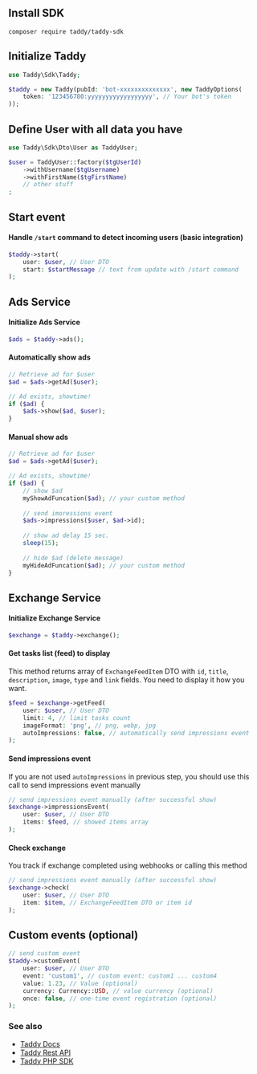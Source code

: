 ## Install SDK
```shell
composer require taddy/taddy-sdk
```

## Initialize Taddy
```php
use Taddy\Sdk\Taddy;

$taddy = new Taddy(pubId: 'bot-xxxxxxxxxxxxxx', new TaddyOptions(
    token: '123456780:yyyyyyyyyyyyyyyyyy', // Your bot's token
));
```

## Define User with all data you have
```php
use Taddy\Sdk\Dto\User as TaddyUser;

$user = TaddyUser::factory($tgUserId)
    ->withUsername($tgUsername)
    ->withFirstName($tgFirstName)
    // other stuff
;
```

## Start event
#### Handle `/start` command to detect incoming users (basic integration)
```php
$taddy->start(
    user: $user, // User DTO
    start: $startMessage // text from update with /start command
);
```

## Ads Service
#### Initialize Ads Service
```php
$ads = $taddy->ads();
```

#### Automatically show ads
```php
// Retrieve ad for $user
$ad = $ads->getAd($user);

// Ad exists, showtime!
if ($ad) {
    $ads->show($ad, $user);
}
```

#### Manual show ads
```php
// Retrieve ad for $user
$ad = $ads->getAd($user);

// Ad exists, showtime!
if ($ad) {
    // show $ad
    myShowAdFuncation($ad); // your custom method
    
    // send imoressions event
    $ads->impressions($user, $ad->id);
    
    // show ad delay 15 sec.
    sleep(15); 
    
    // hide $ad (delete message)
    myHideAdFuncation($ad); // your custom method
}
```

## Exchange Service
#### Initialize Exchange Service
```php
$exchange = $taddy->exchange();
```
#### Get tasks list (feed) to display
This method returns array of `ExchangeFeedItem` DTO with `id`, `title`, `description`, `image`, `type` and `link` fields.
You need to display it how you want.
```php
$feed = $exchange->getFeed(
    user: $user, // User DTO
    limit: 4, // limit tasks count
    imageFormat: 'png', // png, webp, jpg
    autoImpressions: false, // automatically send impressions event    
);
```
#### Send impressions event
If you are not used `autoImpressions` in previous step, you should use this call to send impressions event manually
```php
// send impressions event manually (after successful show)
$exchange->impressionsEvent(
    user: $user, // User DTO
    items: $feed, // showed items array    
);
```

#### Check exchange
You track if exchange completed using webhooks or calling this method
```php
// send impressions event manually (after successful show)
$exchange->check(
    user: $user, // User DTO
    item: $item, // ExchangeFeedItem DTO or item id   
);
```

## Custom events (optional)
```php
// send custom event
$taddy->customEvent(
    user: $user, // User DTO
    event: 'custom1', // custom event: custom1 ... custom4 
    value: 1.23, // Value (optional)
    currency: Currency::USD, // value currency (optional)
    once: false, // one-time event registration (optional)
);
```

### See also
- [Taddy Docs](https://taddy.gitbook.io/docs)
- [Taddy Rest API](https://taddy.gitbook.io/docs/api)
- [Taddy PHP SDK](https://taddy.gitbook.io/docs/sdk/php)